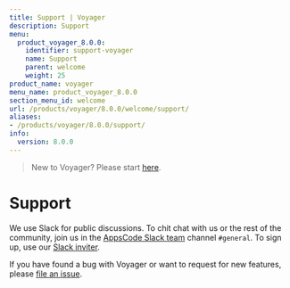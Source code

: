 ```yaml
---
title: Support | Voyager
description: Support
menu:
  product_voyager_8.0.0:
    identifier: support-voyager
    name: Support
    parent: welcome
    weight: 25
product_name: voyager
menu_name: product_voyager_8.0.0
section_menu_id: welcome
url: /products/voyager/8.0.0/welcome/support/
aliases:
- /products/voyager/8.0.0/support/
info:
  version: 8.0.0
---
```


> New to Voyager? Please start [here](/products/voyager/8.0.0/concepts/overview).

# Support

We use Slack for public discussions. To chit chat with us or the rest of the community, join us in the [AppsCode Slack team](https://appscode.slack.com/messages/C0XQFLGRM/details/) channel `#general`. To sign up, use our [Slack inviter](https://slack.appscode.com/).

If you have found a bug with Voyager or want to request for new features, please [file an issue](https://github.com/appscode/voyager/issues/new).
